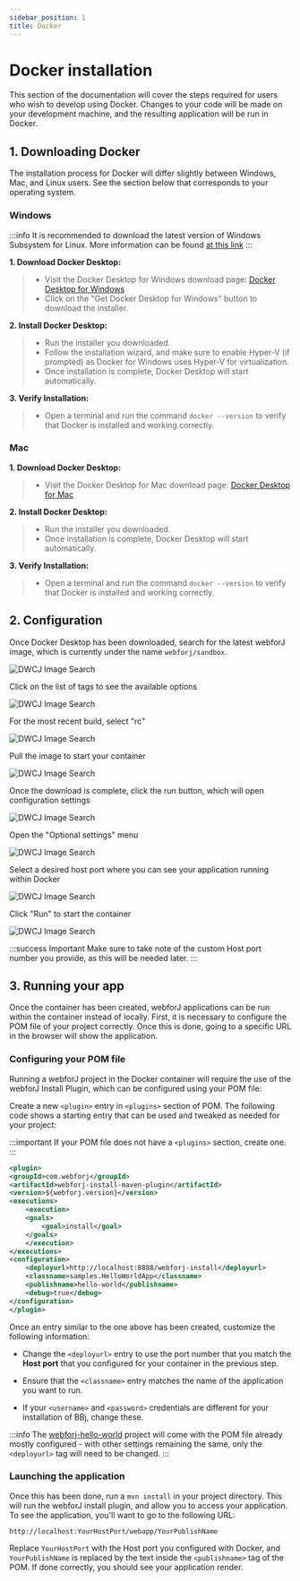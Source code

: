 ```yaml
---
sidebar_position: 1
title: Docker
---
```


# Docker installation

This section of the documentation will cover the steps required for users who wish to develop using Docker. Changes to your code
will be made on your development machine, and the resulting application will be run in Docker. 

## 1. Downloading Docker

The installation process for Docker will differ slightly between Windows, Mac, and Linux users. See the section below that corresponds to your operating system.


### Windows

:::info
It is recommended to download the latest version of Windows Subsystem for Linux. More information can be found [at this link](https://learn.microsoft.com/en-us/windows/wsl/install)
:::

**1. Download Docker Desktop:**
>- Visit the Docker Desktop for Windows download page: [Docker Desktop for Windows](https://www.docker.com/products/docker-desktop/)
>- Click on the "Get Docker Desktop for Windows" button to download the installer.

**2. Install Docker Desktop:**
>- Run the installer you downloaded.
>- Follow the installation wizard, and make sure to enable Hyper-V (if prompted) as Docker for Windows uses Hyper-V for virtualization.
>- Once installation is complete, Docker Desktop will start automatically.

**3. Verify Installation:**
>- Open a terminal and run the command `docker --version` to verify that Docker is installed and working correctly.

### Mac

**1. Download Docker Desktop:**
>- Visit the Docker Desktop for Mac download page: [Docker Desktop for Mac](https://www.docker.com/products/docker-desktop/)

**2. Install Docker Desktop:**
>- Run the installer you downloaded.
>- Once installation is complete, Docker Desktop will start automatically.

**3. Verify Installation:**
>- Open a terminal and run the command `docker --version` to verify that Docker is installed and working correctly.

<!-- ### Linux

**1. Install Docker Engine**
>- Visit the Docker Desktop for Mac download page: [Docker for Linux](https://docs.docker.com/engine/install/)

**2. Verify Installation:**
>- Open a terminal and run the command `docker --version` to verify that Docker is installed and working correctly. -->

## 2. Configuration

Once Docker Desktop has been downloaded, search for the latest webforJ image, which is currently under the name `webforj/sandbox`.

![DWCJ Image Search](./_images/docker/Step_1l.png#rounded-border)

Click on the list of tags to see the available options

![DWCJ Image Search](./_images/docker/Step_2l.png#rounded-border)

For the most recent build, select "rc"

![DWCJ Image Search](./_images/docker/Step_3l.png#rounded-border)

Pull the image to start your container

![DWCJ Image Search](./_images/docker/Step_4l.png#rounded-border)

Once the download is complete, click the run button, which will open configuration settings

![DWCJ Image Search](./_images/docker/Step_5l.png#rounded-border)

Open the "Optional settings" menu

![DWCJ Image Search](./_images/docker/Step_6l.png#rounded-border)

Select a desired host port where you can see your application running within Docker

![DWCJ Image Search](./_images/docker/Step_7l.png#rounded-border)

Click "Run" to start the container

![DWCJ Image Search](./_images/docker/Step_8l.png#rounded-border)

<!-- Click the `Run` button, which will pop up a configuration window. These settings are optional, but it is highly recommended to
supply the `Host port` configuration setting, as this will be necessary later when running your application.

![Configuration](./_images/docker/2.png)

Once this is finished, click the `Run` button at the bottom of the window, which will create a new container with your specified settings. -->

:::success Important
Make sure to take note of the custom Host port number you provide, as this will be needed later.
:::

## 3. Running your app

Once the container has been created, webforJ applications can be run within the container instead of locally. First, it is necessary to configure
the POM file of your project correctly. Once this is done, going to a specific URL in the browser will show the application.

### Configuring your POM file

Running a webforJ project in the Docker container will require the use of the webforJ Install Plugin, which can be configured using your POM file:


Create a new `<plugin>` entry in `<plugins>` section of POM. The following code shows a starting entry that can be used and tweaked as 
needed for your project:

:::important
If your POM file does not have a `<plugins>` section, create one.
:::

```xml
<plugin>
<groupId>com.webforj</groupId>
<artifactId>webforj-install-maven-plugin</artifactId>
<version>${webforj.version}</version>
<executions>
    <execution>
    <goals>
        <goal>install</goal>
    </goals>
    </execution>
</executions>
<configuration>
    <deployurl>http://localhost:8888/webforj-install</deployurl>
    <classname>samples.HelloWorldApp</classname>
    <publishname>hello-world</publishname>
    <debug>true</debug>
</configuration>
</plugin>
```

Once an entry similar to the one above has been created, customize the following information:

- Change the `<deployurl>` entry to use the port number that you match the **Host port** that you configured for your container
in the previous step.

- Ensure that the `<classname>` entry matches the name of the application you want to run.

- If your `<username>` and `<password>` credentials are different for your installation of BBj, change these.

:::info
The [webforj-hello-world](https://github.com/webforj/HelloWorldJava) project will come with the POM file already mostly configured - with other settings remaining the same, only the `<deployurl>` tag will need to be changed.
:::

### Launching the application

Once this has been done, run a `mvn install` in your project directory. This will run the webforJ install plugin, and allow
you to access your application. To see the application, you'll want to go to the following URL:

`http://localhost:YourHostPort/webapp/YourPublishName`

Replace `YourHostPort` with the Host port you configured with Docker, and `YourPublishName` is replaced by the text inside the `<publishname>` tag of the POM. 
If done correctly, you should see your application render.

<!-- <UnderConstruction /> -->
